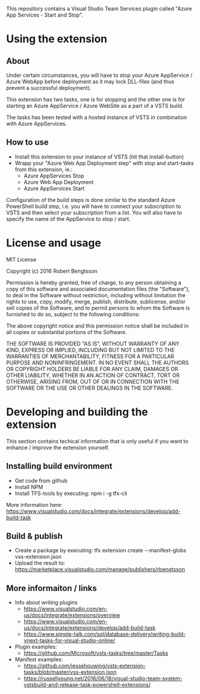 
This repository contains a Visual Studio Team Services plugin called "Azure App Services - Start and Stop". 


# Using the extension


## About ##

Under certain circumstances, you will have to stop your Azure AppService / Azure WebApp before deployment as it may lock DLL-files (and thus prevent a successful deployment).

This extension has two tasks, one is for stopping and the other one is for starting an Azure AppService / Azure WebSite as a part of a VSTS build.

The tasks has been tested with a hosted instance of VSTS in combination with Azure AppServices.


## How to use ##

 * Install this extension to your instance of VSTS (hit that install-button)
 * Wrapp your "Azure Web App Deployment step" with stop and start-tasks from this extension, ie.:
   * Azure AppServices Stop
   * Azure Web App Deployment
   * Azure AppServices Start

Configuration of the build steps is done similar to the standard Azure PowerShell build step, i.e. you will have to connect your subscription to VSTS and then select your subscription from a list. You will also have to specify the name of the AppService to stop / start.


# License and usage

MIT License

Copyright (c) 2016 Robert Bengtsson

Permission is hereby granted, free of charge, to any person obtaining a copy
of this software and associated documentation files (the "Software"), to deal
in the Software without restriction, including without limitation the rights
to use, copy, modify, merge, publish, distribute, sublicense, and/or sell
copies of the Software, and to permit persons to whom the Software is
furnished to do so, subject to the following conditions:

The above copyright notice and this permission notice shall be included in all
copies or substantial portions of the Software.

THE SOFTWARE IS PROVIDED "AS IS", WITHOUT WARRANTY OF ANY KIND, EXPRESS OR
IMPLIED, INCLUDING BUT NOT LIMITED TO THE WARRANTIES OF MERCHANTABILITY,
FITNESS FOR A PARTICULAR PURPOSE AND NONINFRINGEMENT. IN NO EVENT SHALL THE
AUTHORS OR COPYRIGHT HOLDERS BE LIABLE FOR ANY CLAIM, DAMAGES OR OTHER
LIABILITY, WHETHER IN AN ACTION OF CONTRACT, TORT OR OTHERWISE, ARISING FROM,
OUT OF OR IN CONNECTION WITH THE SOFTWARE OR THE USE OR OTHER DEALINGS IN THE
SOFTWARE.


# Developing and building the extension

This section contains techical information that is only useful if you want to enhance / improve the extension yourself.


## Installing build environment

 * Get code from github
 * Install NPM
 * Install TFS-tools by executing: npm i -g tfx-cli

More information here: https://www.visualstudio.com/docs/integrate/extensions/develop/add-build-task


## Build & publish

* Create a package by executing: tfx extension create --manifest-globs vss-extension.json
* Upload the result to: https://marketplace.visualstudio.com/manage/publishers/rbengtsson


## More informaiton / links

* Info about writing plugins
  * https://www.visualstudio.com/en-us/docs/integrate/extensions/overview
  * https://www.visualstudio.com/en-us/docs/integrate/extensions/develop/add-build-task  
  * https://www.simple-talk.com/sql/database-delivery/writing-build-vnext-tasks-for-visual-studio-online/
* Plugin examples:
  * https://github.com/Microsoft/vsts-tasks/tree/master/Tasks
* Manifest examples:
  * https://github.com/jessehouwing/vsts-extension-tasks/blob/master/vss-extension.json
  * https://russellyoung.net/2016/06/18/visual-studio-team-system-vstsbuild-and-release-task-powershell-extensions/
